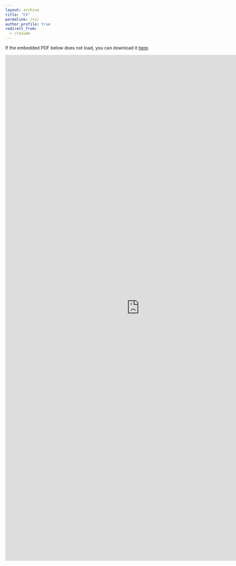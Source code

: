 ```yaml
---
layout: archive
title: "CV"
permalink: /cv/
author_profile: true
redirect_from:
  - /resume
---
```


If the embedded PDF below does not load, you can download it [here](https://echo-ji.github.io/academicpages/files/resume_jiahaoji.pdf).
<center><embed src="https://echo-ji.github.io/academicpages/files/resume_jiahaoji.pdf" width="850" height="1600"></center>
